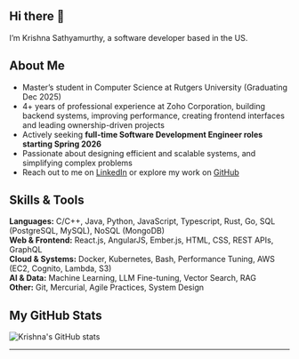 ## Hi there 👋
I’m Krishna Sathyamurthy, a software developer based in the US.

## About Me
- Master’s student in Computer Science at Rutgers University (Graduating Dec 2025)
- 4+ years of professional experience at Zoho Corporation, building backend systems, improving performance, creating frontend interfaces and leading ownership-driven projects
- Actively seeking **full-time Software Development Engineer roles starting Spring 2026**
- Passionate about designing efficient and scalable systems, and simplifying complex problems
- Reach out to me on [LinkedIn](https://www.linkedin.com/in/krshsl/) or explore my work on [GitHub](https://github.com/krshsl?tab=repositories)

## Skills & Tools
**Languages:** C/C++, Java, Python, JavaScript, Typescript, Rust, Go, SQL (PostgreSQL, MySQL), NoSQL (MongoDB)  
**Web & Frontend:** React.js, AngularJS, Ember.js, HTML, CSS, REST APIs, GraphQL  
**Cloud & Systems:** Docker, Kubernetes, Bash, Performance Tuning, AWS (EC2, Cognito, Lambda, S3)  
**AI & Data:** Machine Learning, LLM Fine-tuning, Vector Search, RAG  
**Other:** Git, Mercurial, Agile Practices, System Design  

## My GitHub Stats
![Krishna's GitHub stats](https://github-readme-stats.vercel.app/api?username=krshsl&show_icons=true&theme=radical)

---
